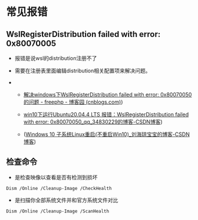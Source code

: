 # 常见报错

## WslRegisterDistribution failed with error: 0x80070005

* 报错是说wsl的distribution注册不了

* 需要在注册表里面编辑distribution相关配置项来解决问题。

* * [解决windows下WslRegisterDistribution failed with error: 0x80070050的问题 - freephp - 博客园 (cnblogs.com)](https://www.cnblogs.com/freephp/p/16152315.html))
  
  * [win10下运行Ubuntu20.04.4 LTS 报错：WslRegisterDistribution failed with error: 0x80070050_qq_34830229的博客-CSDN博客](https://blog.csdn.net/qq_34830229/article/details/124917106?spm=1001.2101.3001.6661.1&utm_medium=distribute.pc_relevant_t0.none-task-blog-2%7Edefault%7ECTRLIST%7ERate-1-124917106-blog-124092111.pc_relevant_multi_platform_whitelistv4eslandingrelevant&depth_1-utm_source=distribute.pc_relevant_t0.none-task-blog-2%7Edefault%7ECTRLIST%7ERate-1-124917106-blog-124092111.pc_relevant_multi_platform_whitelistv4eslandingrelevant&utm_relevant_index=1))
  
  * ([Windows 10 子系统Linux重启(不重启Win10)_刘海琼宝宝的博客-CSDN博客](https://blog.csdn.net/u014155085/article/details/107085791))

## 检查命令

* 是检查映像以查看是否有检测到损坏

```
Dism /Online /Cleanup-Image /CheckHealth
```

* 是扫描你全部系统文件并和官方系统文件对比

```
Dism /Online /Cleanup-Image /ScanHealth
```
